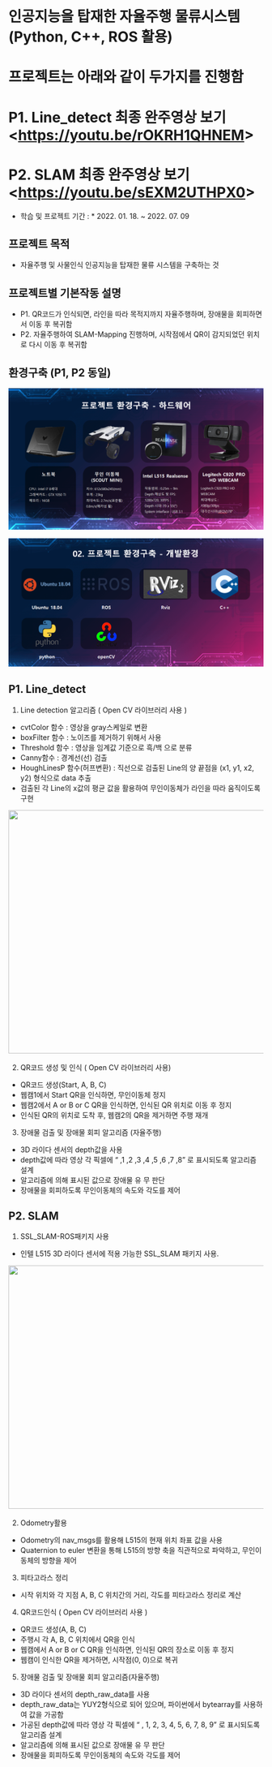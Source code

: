 # 인공지능을 탑재한 자율주행 물류시스템 (Python, C++, ROS 활용)
# 프로젝트는 아래와 같이 두가지를 진행함
# P1. Line_detect 최종 완주영상 보기 <<https://youtu.be/rOKRH1QHNEM>>
# P2. SLAM 최종 완주영상 보기 <<https://youtu.be/sEXM2UTHPX0>>

* 학습 및 프로젝트 기간 : * 2022. 01. 18. ~ 2022. 07. 09

## 프로젝트 목적
* 자율주행 및 사물인식 인공지능을 탑재한 물류 시스템을 구축하는 것

## 프로젝트별 기본작동 설명
* P1. QR코드가 인식되면, 라인을 따라 목적지까지 자율주행하며, 장애물을 회피하면서 이동 후 복귀함
* P2. 자율주행하여 SLAM-Mapping 진행하며, 시작점에서 QR이 감지되었던 위치로 다시 이동 후 복귀함

## 환경구축 (P1, P2 동일)
<p align="center">
  <img src="환경구축_하드웨어.PNG">
</p>
<p align="center">
  <img src="환경구축_개발환경.PNG">
</p>

## P1. Line_detect

1. Line detection 알고리즘 ( Open CV 라이브러리 사용 )
 * cvtColor 함수 : 영상을 gray스케일로 변환
 * boxFilter 함수 : 노이즈를 제거하기 위해서 사용
 * Threshold 함수 : 영상을 임계값 기준으로 흑/백 으로 분류
 * Canny함수 : 경계선(선) 검출
 * HoughLinesP 함수(허프변환) : 직선으로 검출된 Line의 양 끝점을 (x1, y1, x2, y2) 형식으로 data 추출
 * 검출된 각 Line의 x값의 평균 값을 활용하여 무인이동체가 라인을 따라 움직이도록 구현
<p align="center">
  <img src="라인검출.gif" width="640" height ="480"/>
</p>

2. QR코드 생성 및 인식 ( Open CV 라이브러리 사용)
 * QR코드 생성(Start, A, B, C)
 * 웹캠1에서 Start QR을 인식하면, 무인이동체 정지
 * 웹캠2에서 A or B or C QR을 인식하면, 인식된 QR 위치로 이동 후 정지
 * 인식된 QR의 위치로 도착 후, 웹캠2의 QR을 제거하면 주행 재개

3. 장애물 검출 및 장애물 회피 알고리즘 (자율주행)
 * 3D 라이다 센서의 depth값을 사용
 * depth값에 따라 영상 각 픽셀에 “ ,1 ,2 ,3 ,4 ,5 ,6 ,7 ,8” 로 표시되도록 알고리즘 설계
 * 알고리즘에 의해 표시된 값으로 장애물 유 무 판단
 * 장애물을 회피하도록 무인이동체의 속도와 각도를 제어



## P2. SLAM

1. SSL_SLAM-ROS패키지 사용
 * 인텔 L515 3D 라이다 센서에 적용 가능한 SSL_SLAM 패키지 사용.
<p align="center">
  <img src="슬램변환.gif" width="640" height ="480"/>
</p>

2. Odometry활용
 * Odometry의 nav_msgs를 활용해 L515의 현재 위치 좌표 값을 사용
 * Quaternion to euler 변환을 통해 L515의 방향 축을 직관적으로 파악하고, 무인이동체의 방향을 제어

3. 피타고라스 정리
 * 시작 위치와 각 지점 A, B, C 위치간의 거리, 각도를 피타고라스 정리로 계산
 
4. QR코드인식 ( Open CV 라이브러리 사용 )
 * QR코드 생성(A, B, C)
 * 주행시 각 A, B, C 위치에서 QR을 인식
 * 웹캠에서 A or B or C QR을 인식하면, 인식된 QR의 장소로 이동 후 정지
 * 웹캠이 인식한 QR을 제거하면, 시작점(0, 0)으로 복귀

5. 장애물 검출 및 장애물 회피 알고리즘(자율주행)
 * 3D 라이다 센서의 depth_raw_data를 사용
 * depth_raw_data는 YUY2형식으로 되어 있으며, 파이썬에서 bytearray를 사용하여 값을 가공함
 * 가공된 depth값에 따라 영상 각 픽셀에 “ , 1, 2, 3, 4, 5, 6, 7, 8, 9” 로 표시되도록 알고리즘 설계
 * 알고리즘에 의해 표시된 값으로 장애물 유 무 판단
 * 장애물을 회피하도록 무인이동체의 속도와 각도를 제어

